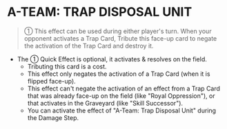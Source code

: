 
# A-TEAM: TRAP DISPOSAL UNIT  
> ① This effect can be used during either player's turn. When your opponent activates a Trap Card, Tribute this face-up card to negate the activation of the Trap Card and destroy it.

*   The ① Quick Effect is optional, it activates & resolves on the field.
    *   Tributing this card is a cost.
    *   This effect only negates the activation of a Trap Card (when it is flipped face-up).
    *   This effect can't negate the activation of an effect from a Trap Card that was already face-up on the field (like "Royal Oppression"), or that activates in the Graveyard (like "Skill Successor").
    *   You can activate the effect of "A-Team: Trap Disposal Unit" during the Damage Step.

  